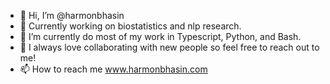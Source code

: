 - 👋 Hi, I’m @harmonbhasin
- 👀 Currently working on biostatistics and nlp research.
- 🌱 I’m currently do most of my work in Typescript, Python, and Bash.
- 💞️ I always love collaborating with new people so feel free to reach out to me!
- 📫 How to reach me www.harmonbhasin.com

<!---
harmonbhasin/harmonbhasin is a ✨ special ✨ repository because its `README.md` (this file) appears on your GitHub profile.
You can click the Preview link to take a look at your changes.
--->
